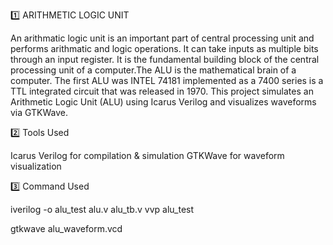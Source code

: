 1️⃣ ARITHMETIC LOGIC UNIT

An arithmatic logic unit is an important part of central processing unit and performs arithmatic and logic operations. It can take inputs as multiple bits through an input register. It is the fundamental building block of the central processing unit of a computer.The ALU is the mathematical brain of a computer. The first ALU was INTEL 74181 implemented as a 7400 series is a TTL integrated circuit that was released in 1970.
This project simulates an Arithmetic Logic Unit (ALU) using Icarus Verilog and visualizes waveforms via GTKWave.

2️⃣ Tools Used

Icarus Verilog for compilation & simulation
GTKWave for waveform visualization

3️⃣ Command Used

iverilog -o alu_test alu.v alu_tb.v
vvp alu_test

gtkwave alu_waveform.vcd

